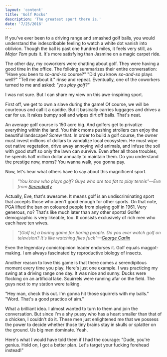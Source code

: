 ```yaml
---
layout: 'content'
title: 'Golf Rocks'
description: 'The greatest sport there is.'
date: '7/25/2016'
---
```


If you've ever been to a driving range and smashed golf balls, you would understand the indescribable feeling to watch a white dot vanish into oblivion. Though the ball is past one hundred miles, it feels very still, as *Major Tom* puts it. It's more satisfying than Jasmine on a magic carpet ride.

The other day, my coworkers were chatting about golf. They were having a good time in the office. The folloing summarizes their entire conversation: "Have you been to *so-and-so* course?" "Did you know *so-and-so* plays well?" "Tell me about it." rinse and repeat. Eventually, one of the coworkers turned to me and asked: *"you play golf?"*

I was not sure. But I can share my view on this awe-inspiring sport.

First off, we get to own a slave during the game! Of course, we will be courteous and call it a caddie. But it basically carries luggages and drives a car for us. It rakes bumpy soil and wipes dirt off balls. That's neat.

An average golf course is 150 acre big. And golfers get to privatize everything within the land. You think moms pushing strollers can enjoy the beautiful landscape? Screw that. In order to build a golf course, the owner must invest millions of dollars to vandalize local ecosystem. He must wipe out native vegetation, drive away annoying wild animals, and infuse the soil with good stuff so only the lawn can survive. Even after all those troubles, he spends half million dollar annually to maintain them. Do you understand the prestige now, moms? You wanna walk, you gonna pay.

Now, let's hear what others have to say about this magnificent sport.

> *"You know who plays golf? Guys who are too fat to play tennis"&mdash;Eve from [Serendipity](https://www.youtube.com/watch?v=ePU2Ux9JIMM)*

Actually, Eve, that's awesome. It means golf is an undiscriminating sport that accepts those who aren't good enough for other sports. On that note, PGA lifted the ban on coloured people from playing golf in 1961. Very generous, no? That's like much later than any other sports! Golfer demographic is very likeable, too. It consists exclusively of rich men who each have ten wives.

> *"[Golf is] a boring game for boring people. Do you ever watch golf on television? It's like watching flies fuck"&mdash;[George Carlin](https://www.youtube.com/watch?v=Z4w7H48tBS8)*

Even the legendary comic/opinion leader endorses it. Golf equals maggot-making. I am always fascinated by reproductive biology of insects.

Another reason to love this game is that there comes a serendipitous moment every time you play. Here's just one example. I was practicing my swing at a driving range one day. It was nice and sunny. Ducks were flocking on an artificial lake. Squirrels were running afar on the field. The guys next to my station were talking.

"Hey man, check this out. I'm gonna hit those squirrels with my balls."<br>
"Word. That's a good practice of aim."

What a brilliant idea. I almost wanted to turn to them and join the conversation. But since I'm a shy pussy who has a heart smaller than that of a chicken, I couldn't do it. These men just enlightened me that we possess the power to decide whether those tiny brains stay in skulls or splatter on the ground. Us big men dominate. Yeah.

Here's what I would have told them if I had the courage: "Dude, you're genius. Hold on, I got a better plan. Let's target your fucking forehead instead!"
